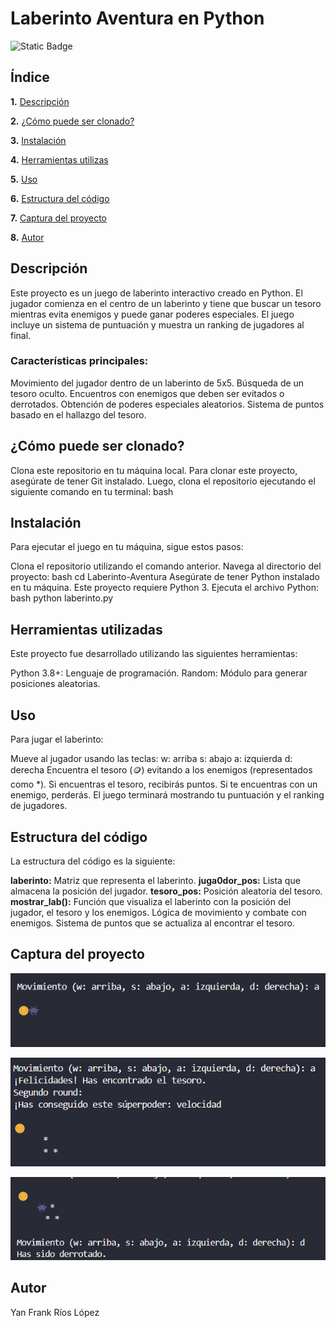 # Laberinto Aventura en Python
![Static Badge](https://img.shields.io/badge/Python-12-red?logo=Python&logoColor=white)

## Índice

**1.** [Descripción](#descripción)

**2.** [¿Cómo puede ser clonado?](#cómo-puede-ser-clonado)

**3.** [Instalación](#instalación)

**4.** [Herramientas utilizas](#herramientas-utilizadas)

**5.** [Uso](#uso)

**6.** [Estructura del código](#estructura-del-codigo)

**7.** [Captura del proyecto](#captura-del-proyecto)

**8.** [Autor](#autor)

## Descripción
Este proyecto es un juego de laberinto interactivo creado en Python. El jugador comienza en el centro de un laberinto y tiene que buscar un tesoro mientras evita enemigos y puede ganar poderes especiales. El juego incluye un sistema de puntuación y muestra un ranking de jugadores al final.

### Características principales:

Movimiento del jugador dentro de un laberinto de 5x5.
Búsqueda de un tesoro oculto.
Encuentros con enemigos que deben ser evitados o derrotados.
Obtención de poderes especiales aleatorios.
Sistema de puntos basado en el hallazgo del tesoro.

## ¿Cómo puede ser clonado?

Clona este repositorio en tu máquina local. Para clonar este proyecto, asegúrate de tener Git instalado. Luego, clona el repositorio ejecutando el siguiente comando en tu terminal:
bash

## Instalación 
Para ejecutar el juego en tu máquina, sigue estos pasos:

Clona el repositorio utilizando el comando anterior.
Navega al directorio del proyecto:
bash
cd Laberinto-Aventura
Asegúrate de tener Python instalado en tu máquina. Este proyecto requiere Python 3.
Ejecuta el archivo Python:
bash
python laberinto.py

## Herramientas utilizadas 
Este proyecto fue desarrollado utilizando las siguientes herramientas:

Python 3.8+: Lenguaje de programación.
Random: Módulo para generar posiciones aleatorias.

## Uso
Para jugar el laberinto:

Mueve al jugador usando las teclas:
w: arriba
s: abajo
a: izquierda
d: derecha
Encuentra el tesoro (🪙) evitando a los enemigos (representados como *).
Si encuentras el tesoro, recibirás puntos. Si te encuentras con un enemigo, perderás.
El juego terminará mostrando tu puntuación y el ranking de jugadores.

## Estructura del código 
La estructura del código es la siguiente:

**laberinto:** Matriz que representa el laberinto.
**juga0dor_pos:** Lista que almacena la posición del jugador.
**tesoro_pos:** Posición aleatoria del tesoro.
**mostrar_lab():** Función que visualiza el laberinto con la posición del jugador, el tesoro y los enemigos.
Lógica de movimiento y combate con enemigos.
Sistema de puntos que se actualiza al encontrar el tesoro.

## Captura del proyecto
![Captura de pantalla 1](https://github.com/FeibertGuzman/Programaci-n/raw/f0931310fd76a6923594a20d217d8adb7a43feaf/Yan%20Frank%20R%C3%ADos%20L%C3%B3pez/5%29%20Juego_propio/Captura%20de%20pantalla%202024-10-21%20225132.png)

![Captura de pantalla 2](https://github.com/FeibertGuzman/Programaci-n/raw/f0931310fd76a6923594a20d217d8adb7a43feaf/Yan%20Frank%20R%C3%ADos%20L%C3%B3pez/5%29%20Juego_propio/Captura%20de%20pantalla%202024-10-21%20225141.png)

![Captura de pantalla 3](https://github.com/FeibertGuzman/Programaci-n/raw/f0931310fd76a6923594a20d217d8adb7a43feaf/Yan%20Frank%20R%C3%ADos%20L%C3%B3pez/5%29%20Juego_propio/Captura%20de%20pantalla%202024-10-21%20225156.png)


## Autor
Yan Frank Ríos López
